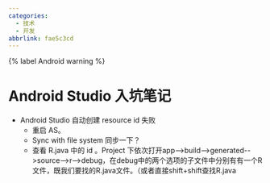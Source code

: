 ```yaml
---
categories:
  - 技术
  - 开发
abbrlink: fae5c3cd
---
```

{% label Android warning %}
<!--more-->
# Android Studio 入坑笔记

- Android Studio 自动创建 resource id 失败
  - 重启 AS。
  - Sync with file system 同步一下？
  - 查看 R.java 中的 id 。Project 下依次打开app-->build-->generated-->source-->r-->debug，在debug中的两个选项的子文件中分别有有一个R文件，既我们要找的R.java文件。（或者直接shift+shift查找R.java

